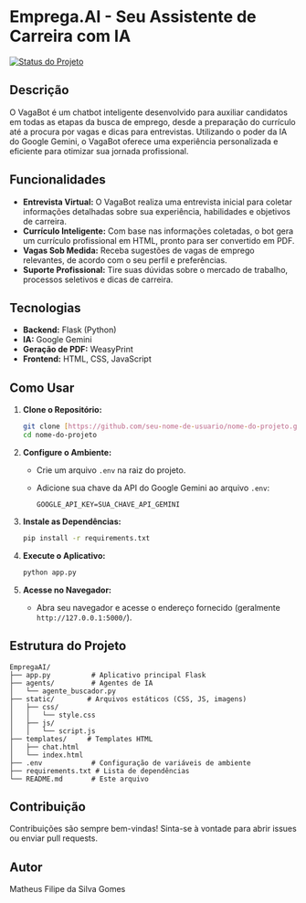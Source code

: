 # Emprega.AI - Seu Assistente de Carreira com IA

[![Status do Projeto](https://img.shields.io/badge/Status-Em_Desenvolvimento-yellow)](https://github.com/mathgoms02/EmpregaAI.git)

## Descrição

O VagaBot é um chatbot inteligente desenvolvido para auxiliar candidatos em todas as etapas da busca de emprego, desde a preparação do currículo até a procura por vagas e dicas para entrevistas. Utilizando o poder da IA do Google Gemini, o VagaBot oferece uma experiência personalizada e eficiente para otimizar sua jornada profissional.

## Funcionalidades

* **Entrevista Virtual:** O VagaBot realiza uma entrevista inicial para coletar informações detalhadas sobre sua experiência, habilidades e objetivos de carreira.
* **Currículo Inteligente:** Com base nas informações coletadas, o bot gera um currículo profissional em HTML, pronto para ser convertido em PDF.
* **Vagas Sob Medida:** Receba sugestões de vagas de emprego relevantes, de acordo com o seu perfil e preferências.
* **Suporte Profissional:** Tire suas dúvidas sobre o mercado de trabalho, processos seletivos e dicas de carreira.

## Tecnologias

* **Backend:** Flask (Python)
* **IA:** Google Gemini
* **Geração de PDF:** WeasyPrint
* **Frontend:** HTML, CSS, JavaScript

## Como Usar

1.  **Clone o Repositório:**

    ```bash
    git clone [https://github.com/seu-nome-de-usuario/nome-do-projeto.git](https://github.com/seu-nome-de-usuario/nome-do-projeto.git)
    cd nome-do-projeto
    ```

2.  **Configure o Ambiente:**

    * Crie um arquivo `.env` na raiz do projeto.
    * Adicione sua chave da API do Google Gemini ao arquivo `.env`:

        ```
        GOOGLE_API_KEY=SUA_CHAVE_API_GEMINI
        ```

3.  **Instale as Dependências:**

    ```bash
    pip install -r requirements.txt
    ```

4.  **Execute o Aplicativo:**

    ```bash
    python app.py
    ```

5.  **Acesse no Navegador:**

    * Abra seu navegador e acesse o endereço fornecido (geralmente `http://127.0.0.1:5000/`).

## Estrutura do Projeto

    EmpregaAI/
    ├── app.py          # Aplicativo principal Flask
    ├── agents/         # Agentes de IA
    │   └── agente_buscador.py
    ├── static/        # Arquivos estáticos (CSS, JS, imagens)
    │   ├── css/
    │   │   └── style.css
    │   ├── js/
    │   │   └── script.js
    ├── templates/     # Templates HTML
    │   ├── chat.html
    │   └── index.html
    ├── .env            # Configuração de variáveis de ambiente
    ├── requirements.txt # Lista de dependências
    └── README.md       # Este arquivo

## Contribuição

Contribuições são sempre bem-vindas! Sinta-se à vontade para abrir issues ou enviar pull requests.


## Autor

Matheus Filipe da Silva Gomes
